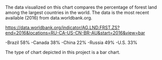 The data visualized on this chart compares the percentage of forest land among the largest countries in the world. The data is the most recent available (2016) from data.worldbank.org.

https://data.worldbank.org/indicator/AG.LND.FRST.ZS?end=2016&locations=RU-CA-US-CN-BR-AU&start=2016&view=bar

-Brazil 58%
-Canada 38%
-China 22%
-Russia 49%
-U.S. 33%


The type of chart depicted in this project is a bar chart.